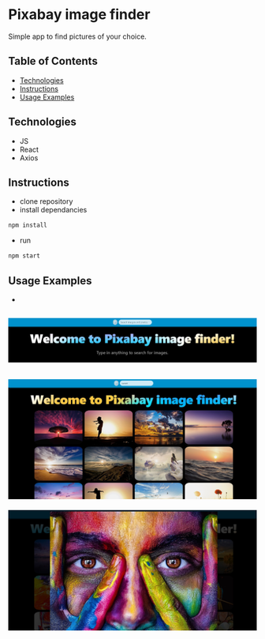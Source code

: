 # Pixabay image finder

Simple app to find pictures of your choice.

## Table of Contents

- [Technologies](#technologies)
- [Instructions](#instructions)
- [Usage Examples](#usage-examples)


## Technologies

- JS
- React
- Axios

## Instructions

- clone repository
- install dependancies
```bash
npm install
```
- run
```bash
npm start
```

## Usage Examples

-
![home](./src/assets/home.jpg)
-
![sunset](./src/assets/sunset.jpg)
-
![painted-face](./src/assets/painted-face.jpg)
